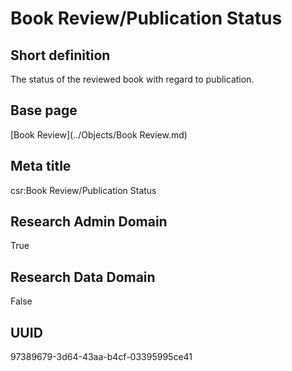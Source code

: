 # Book Review/Publication Status
## Short definition
The status of the reviewed book with regard to publication.
## Base page
[Book Review](../Objects/Book Review.md)
## Meta title
csr:Book Review/Publication Status
## Research Admin Domain
True
## Research Data Domain
False
## UUID
97389679-3d64-43aa-b4cf-03395995ce41
